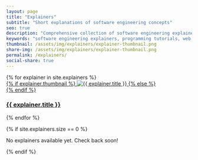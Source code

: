 ```yaml
---
layout: page
title: "Explainers"
subtitle: "Short explanations of software engineering concepts"
seo: true
description: "Comprehensive collection of software engineering explainers and tutorials. Learn programming concepts, web development, API testing, command-line tools, and developer best practices with practical examples."
keywords: "software engineering explainers, programming tutorials, web development guides, API testing, command line tools, developer tutorials, coding examples, technical documentation, programming concepts, software development"
thumbnail: /assets/img/explainers/explainer-thumbnail.png
share-img: /assets/img/explainers/explainer-thumbnail.png
permalink: /explainers/
social-share: true
---
```


<!-- SEO: Structured Data for Explainers Collection -->
<script type="application/ld+json">
{
  "@context": "https://schema.org",
  "@type": "CollectionPage",
  "headline": "Software Engineering Explainers",
  "description": "Comprehensive collection of software engineering explainers and tutorials covering programming concepts, web development, API testing, and developer tools.",
  "author": {
    "@type": "Person",
    "name": "Ajit Singh",
    "url": "https://github.com/ajitsing"
  },
  "publisher": {
    "@type": "Person",
    "name": "Ajit Singh",
    "url": "https://ajitsing.github.io"
  },
  "mainEntityOfPage": {
    "@type": "WebPage",
    "@id": "https://ajitsing.github.io/explainers/"
  },
  "about": [
    {
      "@type": "Thing",
      "name": "Software Engineering"
    },
    {
      "@type": "Thing",
      "name": "Programming Tutorials"
    },
    {
      "@type": "Thing",
      "name": "Web Development"
    },
    {
      "@type": "Thing",
      "name": "Developer Tools"
    }
  ],
  "hasPart": [
    {% for explainer in site.explainers %}
    {
      "@type": "TechArticle",
      "headline": "{{ explainer.title | escape }}",
      "description": "{{ explainer.description | escape }}",
      "url": "{{ site.url }}{{ explainer.url }}",
      "datePublished": "{{ explainer.date | date_to_xmlschema }}",
      "author": {
        "@type": "Person",
        "name": "Ajit Singh"
      }
    }{% unless forloop.last %},{% endunless %}
    {% endfor %}
  ],
  "numberOfItems": {{ site.explainers.size }},
  "itemListElement": [
    {% for explainer in site.explainers %}
    {
      "@type": "ListItem",
      "position": {{ forloop.index }},
      "url": "{{ site.url }}{{ explainer.url }}",
      "name": "{{ explainer.title | escape }}"
    }{% unless forloop.last %},{% endunless %}
    {% endfor %}
  ]
}
</script>

<link rel="stylesheet" href="{{ '/assets/css/explainers-grid.css' | relative_url }}">

<div class="explainers-grid">
  {% for explainer in site.explainers %}
    <div class="explainer-card">
      <a href="{{ explainer.url | relative_url }}" class="explainer-link">
        <div class="explainer-thumbnail">
          {% if explainer.thumbnail %}
            <img src="{{ explainer.thumbnail | relative_url }}" alt="{{ explainer.title }}" loading="lazy">
          {% else %}
            <div class="default-thumbnail">
              <i class="fas fa-lightbulb"></i>
            </div>
          {% endif %}
        </div>
        <div class="explainer-info">
          <h3 class="explainer-title">{{ explainer.title }}</h3>
        </div>
      </a>
    </div>
  {% endfor %}
</div>

{% if site.explainers.size == 0 %}
<div class="no-explainers">
  <p>No explainers available yet. Check back soon!</p>
</div>
{% endif %}
